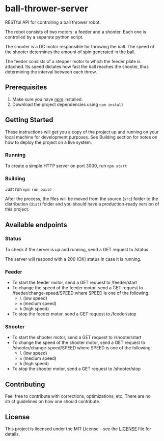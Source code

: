 # ball-thrower-server
RESTful API for controlling a ball thrower robot.

The robot consists of two motors: a feeder and a shooter. Each one is controlled by a separate python script.

The shooter is a DC motor responsible for throwing the ball. The speed of the shooter determines the amount of spin generated in the ball.

The feeder consists of a stepper motor to which the feeder plate is attached. Its speed dictates how fast the ball reaches the shooter, thus determining the interval between each throw.

## Prerequisites
1. Make sure you have [npm](https://www.npmjs.com/get-npm) installed.
2. Download the project dependencies using `npm install`

## Getting Started
These instructions will get you a copy of the project up and running on your local machine for development purposes. See Building section for notes on how to deploy the project on a live system.

### Running
To create a simple HTTP server on port 3000, run `npm start`

### Building
Just run
    `npm run build`

After the process, the files will be moved from the source (`src`) folder to the distribution (`dist`) folder and you should have a production-ready version of this project.

## Available endpoints

### Status

To check if the server is up and running, send a GET request to /status

The server will respond with a 200 (OK) status in case it is running.

### Feeder

- To start the feeder motor, send a GET request to /feeder/start
- To change the speed of the feeder motor, send a GET request to /feeder/change-speed/SPEED where SPEED is one of the following:
    - `l` (low speed)
    - `m` (medium speed)
    - `h` (high speed)
- To stop the feeder motor, send a GET request to /feeder/stop

### Shooter

- To start the shooter motor, send a GET request to /shooter/start
- To change the speed of the shooter motor, send a GET request to /shooter/change-speed/SPEED where SPEED is one of the following:
    - `l` (low speed)
    - `m` (medium speed)
    - `h` (high speed)
- To stop the shooter motor, send a GET request to /shooter/stop

## Contributing

Feel free to contribute with corrections, optimizations, etc. There are no strict guidelines on how one should contribute.

## License

This project is licensed under the MIT License - see the [LICENSE](LICENSE) file for details.